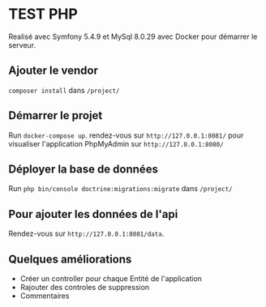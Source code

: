 # TEST PHP

Realisé avec Symfony 5.4.9 et MySql 8.0.29 avec Docker pour démarrer le serveur.

## Ajouter le vendor

`composer install` dans `/project/`

## Démarrer le projet

Run `docker-compose up`.  rendez-vous sur `http://127.0.0.1:8081/` pour visualiser l'application
PhpMyAdmin sur `http://127.0.0.1:8080/`

## Déployer la base de données 

Run `php bin/console doctrine:migrations:migrate` dans `/project/`

## Pour ajouter les données de l'api

Rendez-vous sur `http://127.0.0.1:8081/data`.

## Quelques améliorations

- Créer un controller pour chaque Entité de l'application
- Rajouter des controles de suppression
- Commentaires
